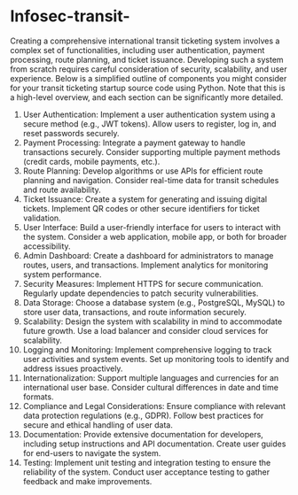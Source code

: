 # Infosec-transit-

Creating a comprehensive international transit ticketing system involves a complex set of functionalities, including user authentication, payment processing, route planning, and ticket issuance. Developing such a system from scratch requires careful consideration of security, scalability, and user experience. Below is a simplified outline of components you might consider for your transit ticketing startup source code using Python. Note that this is a high-level overview, and each section can be significantly more detailed.
1. User Authentication:
Implement a user authentication system using a secure method (e.g., JWT tokens).
Allow users to register, log in, and reset passwords securely.
2. Payment Processing:
Integrate a payment gateway to handle transactions securely.
Consider supporting multiple payment methods (credit cards, mobile payments, etc.).
3. Route Planning:
Develop algorithms or use APIs for efficient route planning and navigation.
Consider real-time data for transit schedules and route availability.
4. Ticket Issuance:
Create a system for generating and issuing digital tickets.
Implement QR codes or other secure identifiers for ticket validation.
5. User Interface:
Build a user-friendly interface for users to interact with the system.
Consider a web application, mobile app, or both for broader accessibility.
6. Admin Dashboard:
Create a dashboard for administrators to manage routes, users, and transactions.
Implement analytics for monitoring system performance.
7. Security Measures:
Implement HTTPS for secure communication.
Regularly update dependencies to patch security vulnerabilities.
8. Data Storage:
Choose a database system (e.g., PostgreSQL, MySQL) to store user data, transactions, and route information securely.
9. Scalability:
Design the system with scalability in mind to accommodate future growth.
Use a load balancer and consider cloud services for scalability.
10. Logging and Monitoring:
Implement comprehensive logging to track user activities and system events.
Set up monitoring tools to identify and address issues proactively.
11. Internationalization:
Support multiple languages and currencies for an international user base.
Consider cultural differences in date and time formats.
12. Compliance and Legal Considerations:
Ensure compliance with relevant data protection regulations (e.g., GDPR).
Follow best practices for secure and ethical handling of user data.
13. Documentation:
Provide extensive documentation for developers, including setup instructions and API documentation.
Create user guides for end-users to navigate the system.
14. Testing:
Implement unit testing and integration testing to ensure the reliability of the system.
Conduct user acceptance testing to gather feedback and make improvements.
